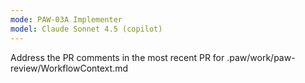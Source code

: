 ```yaml
---
mode: PAW-03A Implementer
model: Claude Sonnet 4.5 (copilot)
---
```


Address the PR comments in the most recent PR for .paw/work/paw-review/WorkflowContext.md